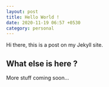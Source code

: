 ```yaml
---
layout: post
title: Hello World !
date: 2020-11-19 06:57 +0530
category: personal
---
```


Hi there, this is a post on my Jekyll site.

## What else is here ?

More stuff coming soon...
